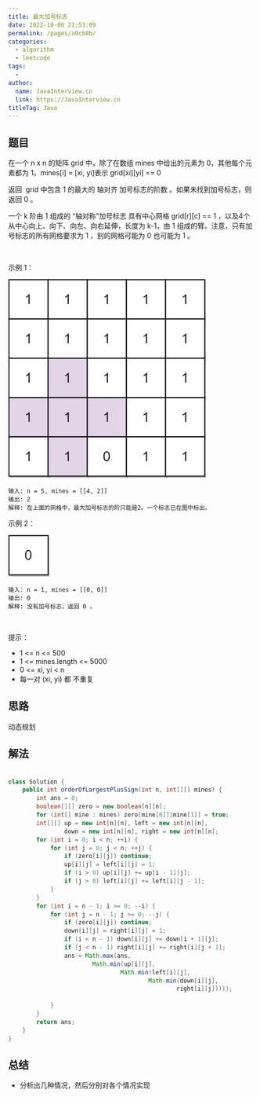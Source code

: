 ```yaml
---
title: 最大加号标志
date: 2022-10-06 21:53:09
permalink: /pages/a9cb8b/
categories:
  - algorithm
  - leetcode
tags:
  - 
author: 
  name: JavaInterview.cn
  link: https://JavaInterview.cn
titleTag: Java
---
```


## 题目

在一个 n x n 的矩阵 grid 中，除了在数组 mines 中给出的元素为 0，其他每个元素都为 1。mines[i] = [xi, yi]表示 grid[xi][yi] == 0

返回  grid 中包含 1 的最大的 轴对齐 加号标志的阶数 。如果未找到加号标志，则返回 0 。

一个 k 阶由 1 组成的 “轴对称”加号标志 具有中心网格 grid[r][c] == 1 ，以及4个从中心向上、向下、向左、向右延伸，长度为 k-1，由 1 组成的臂。注意，只有加号标志的所有网格要求为 1 ，别的网格可能为 0 也可能为 1 。

 

示例 1：

![](/media/pictures/leetcode/plus1-grid.jpeg)


    输入: n = 5, mines = [[4, 2]]
    输出: 2
    解释: 在上面的网格中，最大加号标志的阶只能是2。一个标志已在图中标出。
示例 2：

![](/media/pictures/leetcode/plus2-grid.jpeg)


    输入: n = 1, mines = [[0, 0]]
    输出: 0
    解释: 没有加号标志，返回 0 。
 

提示：

- 1 <= n <= 500
- 1 <= mines.length <= 5000
- 0 <= xi, yi < n
- 每一对 (xi, yi) 都 不重复

## 思路

动态规划

## 解法
```java

class Solution {
    public int orderOfLargestPlusSign(int n, int[][] mines) {
        int ans = 0;
        boolean[][] zero = new boolean[n][n];
        for (int[] mine : mines) zero[mine[0]][mine[1]] = true;
        int[][] up = new int[n][n], left = new int[n][n],
                down = new int[n][n], right = new int[n][n];
        for (int i = 0; i < n; ++i) {
            for (int j = 0; j < n; ++j) {
                if (zero[i][j]) continue;
                up[i][j] = left[i][j] = 1;
                if (i > 0) up[i][j] += up[i - 1][j];
                if (j > 0) left[i][j] += left[i][j - 1];
            }
        }
        for (int i = n - 1; i >= 0; --i) {
            for (int j = n - 1; j >= 0; --j) {
                if (zero[i][j]) continue;
                down[i][j] = right[i][j] = 1;
                if (i < n - 1) down[i][j] += down[i + 1][j];
                if (j < n - 1) right[i][j] += right[i][j + 1];
                ans = Math.max(ans,
                        Math.min(up[i][j],
                                Math.min(left[i][j],
                                        Math.min(down[i][j],
                                                right[i][j]))));
                
            }
        }
        return ans;
    }
}
```

## 总结

- 分析出几种情况，然后分别对各个情况实现 
